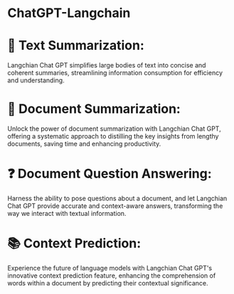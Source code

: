 # ChatGPT-Langchain

# 📑 Text Summarization:

Langchian Chat GPT simplifies large bodies of text into concise and coherent summaries, streamlining information consumption for efficiency and understanding.

# 📄 Document Summarization:

Unlock the power of document summarization with Langchian Chat GPT, offering a systematic approach to distilling the key insights from lengthy documents, saving time and enhancing productivity.

# ❓ Document Question Answering:

Harness the ability to pose questions about a document, and let Langchian Chat GPT provide accurate and context-aware answers, transforming the way we interact with textual information.

# 📚 Context Prediction:

Experience the future of language models with Langchian Chat GPT's innovative context prediction feature, enhancing the comprehension of words within a document by predicting their contextual significance.
